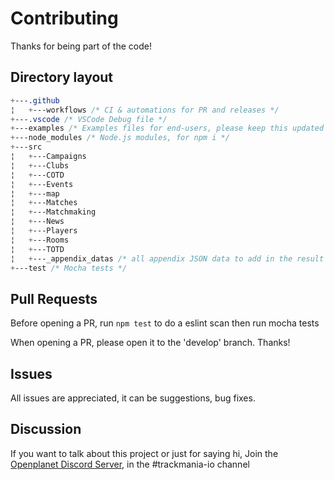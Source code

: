 # Contributing

Thanks for being part of the code!

## Directory layout

```css
+---.github
¦   +---workflows /* CI & automations for PR and releases */
+---.vscode /* VSCode Debug file */
+---examples /* Examples files for end-users, please keep this updated */
+---node_modules /* Node.js modules, for npm i */
+---src
¦   +---Campaigns
¦   +---Clubs
¦   +---COTD
¦   +---Events
¦   +---map
¦   +---Matches
¦   +---Matchmaking
¦   +---News
¦   +---Players
¦   +---Rooms
¦   +---TOTD
¦   +---_appendix_datas /* all appendix JSON data to add in the result data, it includes names, pictures URL, and useful data that is not on the API */
+---test /* Mocha tests */
```

## Pull Requests

Before opening a PR, run `npm test` to do a eslint scan then run mocha tests

When opening a PR, please open it to the 'develop' branch. Thanks!

## Issues

All issues are appreciated, it can be suggestions, bug fixes.

## Discussion

If you want to talk about this project or just for saying hi, Join the [Openplanet Discord Server](https://openplanet.nl/link/discord), in the #trackmania-io channel
